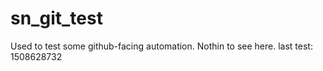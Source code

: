 # sn_git_test
Used to test some github-facing automation.  Nothin to see here.
last test: 1508628732
